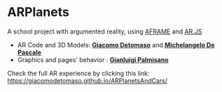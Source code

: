 # ARPlanets
A school project with argumented reality, using [AFRAME](https://aframe.io/) and [AR.JS](https://ar-js-org.github.io/AR.js/)

- AR Code and 3D Models: [**Giacomo Detomaso**](https://github.com/JakDet) and [**Michelangelo De Pascale**](https://github.com/MichelangeloDePascale02)
- Graphics and pages' behavior : [**Gianluigi Palmisano**](https://github.com/Gianlu01k)

Check the full AR experience by clicking this link: https://giacomodetomaso.github.io/ARPlanetsAndCars/
